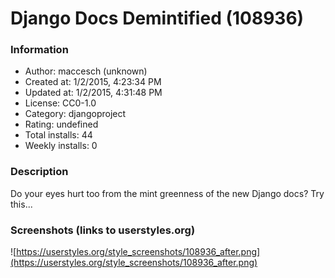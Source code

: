 # Django Docs Demintified (108936)

### Information
- Author: maccesch (unknown)
- Created at: 1/2/2015, 4:23:34 PM
- Updated at: 1/2/2015, 4:31:48 PM
- License: CC0-1.0
- Category: djangoproject
- Rating: undefined
- Total installs: 44
- Weekly installs: 0


### Description
Do your eyes hurt too from the mint greenness of the new Django docs? Try this...


### Screenshots (links to userstyles.org)
![https://userstyles.org/style_screenshots/108936_after.png](https://userstyles.org/style_screenshots/108936_after.png)


